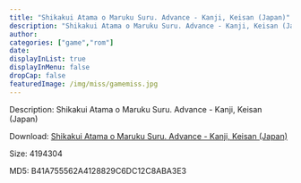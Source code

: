 ```yaml
---
title: "Shikakui Atama o Maruku Suru. Advance - Kanji, Keisan (Japan)"
description: "Shikakui Atama o Maruku Suru. Advance - Kanji, Keisan (Japan)"
author: 
categories: ["game","rom"]
date: 
displayInList: true
displayInMenu: false
dropCap: false
featuredImage: /img/miss/gamemiss.jpg
---
```


Description: Shikakui Atama o Maruku Suru. Advance - Kanji, Keisan (Japan)

Download: <a style="text-decoration:underline;" href="https://mega.nz/#!6eJwmCwJ!-_jxKKcK04zlb250mWGYxG8znqACR3CCcjWkiyMsLuo" target = "_blank" rel = "nofollow" > Shikakui Atama o Maruku Suru. Advance - Kanji, Keisan (Japan)</a>

Size: 4194304

MD5: B41A755562A4128829C6DC12C8ABA3E3

